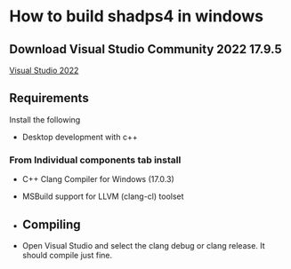 <!--
SPDX-FileCopyrightText: 2024 shadPS4 Emulator Project
SPDX-License-Identifier: GPL-2.0-or-later
-->

# How to build shadps4 in windows 

## Download Visual Studio Community 2022 17.9.5

[Visual Studio 2022](https://visualstudio.microsoft.com/vs/)

## Requirements

Install the following

- Desktop development with c++

### From Individual components tab install

- C++ Clang Compiler for Windows (17.0.3)
- MSBuild support for LLVM (clang-cl) toolset

- ## Compiling

- Open Visual Studio and select the clang debug or clang release. It should compile just fine.